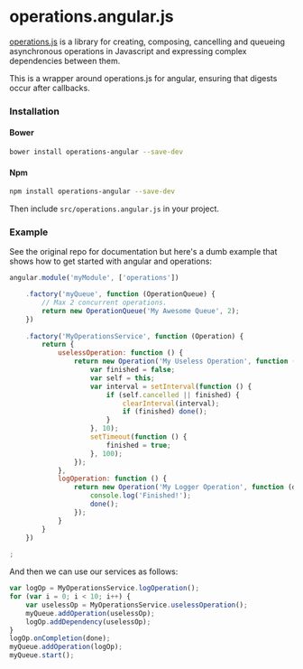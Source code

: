operations.angular.js
=====================

[operations.js](https://github.com/mtford90/operations.js) is a library for creating, composing, cancelling and queueing asynchronous operations in Javascript and expressing complex dependencies between them.

This is a wrapper around operations.js for angular, ensuring that digests occur after callbacks.

### Installation

#### Bower

```bash
bower install operations-angular --save-dev
```

#### Npm

```bash
npm install operations-angular --save-dev
```

Then include `src/operations.angular.js` in your project.

### Example

See the original repo for documentation but here's a dumb example that shows how to get started with angular and operations:

```javascript
angular.module('myModule', ['operations'])

	.factory('myQueue', function (OperationQueue) {
		// Max 2 concurrent operations.
		return new OperationQueue('My Awesome Queue', 2); 
	})
	
	.factory('MyOperationsService', function (Operation) {
		return {
			uselessOperation: function () {
				return new Operation('My Useless Operation', function (done) {
					var finished = false;
					var self = this;
					var interval = setInterval(function () {
						if (self.cancelled || finished) {
							clearInterval(interval);
							if (finished) done();
						}
					}, 10);
					setTimeout(function () {
						finished = true;
					}, 100);
				});
			},
			logOperation: function () {
				return new Operation('My Logger Operation', function (done) {
					console.log('Finished!');
					done();
				});
			}
		}
	})
	
;
```

And then we can use our services as follows:

```javascript
var logOp = MyOperationsService.logOperation();
for (var i = 0; i < 10; i++) {
	var uselessOp = MyOperationsService.uselessOperation();
	myQueue.addOperation(uselessOp);
	logOp.addDependency(uselessOp);
}
logOp.onCompletion(done);
myQueue.addOperation(logOp);
myQueue.start();
```